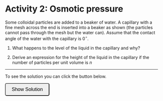 # Activity 2: Osmotic pressure

<link rel="stylesheet" type="text/css" href="../customstyle.css">

Some colloidal particles are added to a beaker of water. A capillary with a fine mesh across the end is inserted into a beaker as shown (the particles cannot pass through the mesh but the water can). Assume that the contact angle of the water with the capillary is $0^{\circ}$.

1. What happens to the level of the liquid in the capillary and why?

2. Derive an expression for the height of the liquid in the capillary if the number of particles per unit volume is $n$

---------------------

To see the solution you can click the button below.

<button onclick="document.getElementById('solution').style.display='block'" style="border-radius: 5px; text-align: center; padding: 10px 20px; font-size: 16px;">
Show Solution
</button>
<div id="solution" style="display:none;">
<br>
1. The addition of particles to the beaker creates a concentration difference between the beaker and the capillary. As a result there will be an osmotic pressure that seeks to minimise the concentration difference. Since the mesh prevents particles from moving into the capillary liquid is drawn down from the capillary into the beaker. This dilutes the particles in the beaker to minimise the concentration difference. As a result the height of the liquid in the capillary will be lower than without the particles. 

2. We can write down a pressure balance. This is similar to the original derivation but we now have an additional pressure term (the osmotic pressure).

$$P_{capillary} = P_{weight} + P_{osmotic}$$

$$\frac{2\gamma}{R} = {\rho}gh + nk_{B}T$$

$$h = \frac{1}{{\rho}g}\left(\frac{2\gamma}{R} - nk_{B}T\right)$$

</div>

<br><br>

